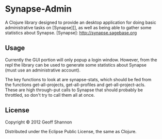 # Synapse-Admin

A Clojure library designed to provide an desktop application for doing
basic administrative tasks on [Synapse][], as well as being able to
gather some statistics about Synapse.
[Synapse]: http://synapse.sagebase.org

## Usage

Currently the GUI portion will only popup a login window.  However,
from the repl the library can be used to generate some statistics
about Synapse (must use an administrative account).

The key functions to look at are synapse-stats, which should be fed
from the functions get-all-projects, get-all-profiles and
get-all-project-acls.  These are high through-put calls to Synapse
that should probably be throttled, so don't try to call them all at
once.

## License

Copyright © 2012 Geoff Shannon

Distributed under the Eclipse Public License, the same as Clojure.
